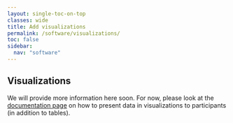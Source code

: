 ```yaml
---
layout: single-toc-on-top
classes: wide
title: Add visualizations
permalink: /software/visualizations/
toc: false
sidebar:
  nav: "software"
---
```


## Visualizations

We will provide more information here soon. For now, please look at the [documentation page](https://d3i-infra.github.io/data-donation-task/getting_started/visualizations.html) on how to present data in visualizations to participants (in addition to tables). 


